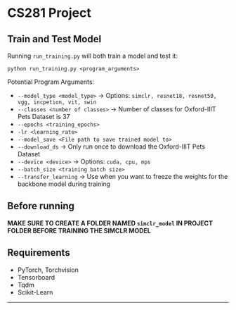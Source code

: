 # CS281 Project

## Train and Test Model
Running ```run_training.py``` will both train a model and test it:
```
python run_training.py <program_arguments> 
```

Potential Program Arguments:

* ```--model_type <model_type>``` -> Options: ```simclr, resnet18, resnet50, vgg, incpetion, vit, swin```
* ``` --classes <number of classes> ``` -> Number of classes for Oxford-IIIT Pets Dataset is 37
* ```--epochs <training_epochs>```
* ```-lr <learning_rate>```
* ```--model_save <File path to save trained model to>```
* ```--download_ds``` -> Only run once to download the Oxford-IIIT Pets Dataset
* ```--device <device>``` -> Options: ```cuda, cpu, mps```
* ```--batch_size <training batch size>```
* ```--transfer_learning``` -> Use when you want to freeze the weights for the backbone model during training


## Before running
**MAKE SURE TO CREATE A FOLDER NAMED ```simclr_model``` IN PROJECT FOLDER BEFORE TRAINING THE SIMCLR MODEL**

## Requirements
* PyTorch, Torchvision
* Tensorboard
* Tqdm
* Scikit-Learn




---
